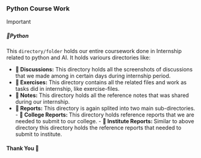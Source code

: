 ### Python Course Work
> [!IMPORTANT]
> ##### 📁Python
> This `directory/folder` holds our entire coursework done in Internship related to python and AI.
It holds variours directories like:
> - <B>📁 Discussions:</B> This directory holds all the screenshots of discussions that we made among in certain days during internship period.
> - <B>📁 Exercises:</B> This directory contains all the related files and work as tasks did in internship, like exercise-files.
> - <B>📁 Notes:</B> This directory holds all the reference notes that was shared during our internship.
> - <B>📁 Reports:</B> This directory is again splited into two main sub-directories.
    - <B>📁 College Reports: </B> This directory holds reference reports that we are needed to submit to our college. 
    - <B>📁 Institute Reports: </B> Similar to above directory this directory holds the reference reports that needed to submit to institute.
#### Thank You 💟